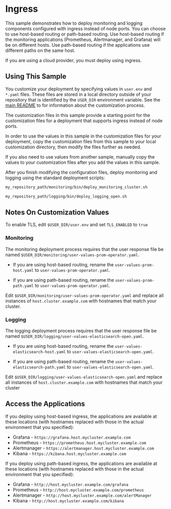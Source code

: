 # Ingress

This sample demonstrates how to deploy monitoring and logging components
configured with ingress instead of node ports. You can choose to use host-based routing or path-based routing. Use host-based routing if the monitoring applications (Prometheus, Alertmanager, and Grafana) will be on different hosts. Use path-based routing if the applications use different paths on the same host.

If you are using a cloud provider, you must deploy using ingress.

## Using This Sample

You customize your deployment by specifying values in `user.env` and `*.yaml` files. These files are stored in a local directory outside of your repository that is identified by the `USER_DIR` environment variable. See the 
[main README](../../README.md#customization) to for information about the customization process.

The customization files in this sample provide a starting point for the customization files for a deployment that supports ingress instead of node ports. 

In order to use the values in this sample in the customization files for your deployment, copy the customization files from this sample to your local customization directory, then modify the files further as needed.

If you also need to use values from another sample, manually copy the values to your customization files after you add the values in this sample. 

After you finish modifying the configuration files, deploy monitoring and logging using the standard deployment scripts:

```bash
my_repository_path/monitoring/bin/deploy_monitoring_cluster.sh
```

```bash
my_repository_path/logging/bin/deploy_logging_open.sh
```

## Notes On Customization Values

To enable TLS, edit `$USER_DIR/user.env` and set `TLS_ENABLED` to `true`

### Monitoring 

The monitoring deployment process requires that the user response file be
named `$USER_DIR/monitoring/user-values-prom-operator.yaml`.

  - If you are using host-based routing, rename the
`user-values-prom-host.yaml` to `user-values-prom-operator.yaml`. 

  - If you are using path-based routing, rename the `user-values-prom-path.yaml` to `user-values-prom-operator.yaml`.

Edit `$USER_DIR/monitoring/user-values-prom-operator.yaml` and replace
all instances of `host.cluster.example.com` with hostnames that match your cluster.

### Logging

The logging deployment process requires that the user response file be
named `$USER_DIR/logging/user-values-elasticsearch-open.yaml`.

  - If you are using host-based routing, rename the
`user-values-elasticsearch-host.yaml` to `user-values-elasticsearch-open.yaml`. 

  - If you are using path-based routing, rename the `user-values-elasticsearch-path.yaml` to `user-values-elasticsearch-open.yaml`.

Edit `$USER_DIR/logging/user-values-elasticsearch-open.yaml` and replace
all instances of `host.cluster.example.com` with hostnames that match your cluster

## Access the Applications

If you deploy using host-based ingress, the applications are available at these
locations (with hostnames replaced with those in the actual environment that you specified):

* Grafana - `https://grafana.host.mycluster.example.com`
* Prometheus - `https://prometheus.host.mycluster.example.com`
* Alertmanager - `https://alertmanager.host.mycluster.example.com`
* Kibana - `https://kibana.host.mycluster.example.com`

If you deploy using path-based ingress, the applications are available at these
locations (with hostnames replaced with those in the actual environment that you specified):

* Grafana - `http://host.mycluster.example.com/grafana`
* Prometheus - `http://host.mycluster.example.com/prometheus`
* Alertmanager - `http://host.mycluster.example.com/alertManager`
* Kibana - `http://host.mycluster.example.com/kibana`


